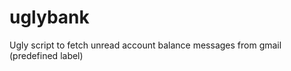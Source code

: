 uglybank
========

Ugly script to fetch unread account balance messages from gmail (predefined label)
